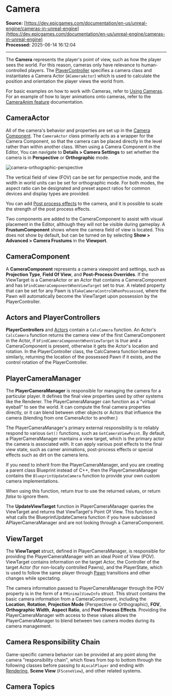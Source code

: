 # Camera

**Source:** [https://dev.epicgames.com/documentation/en-us/unreal-engine/cameras-in-unreal-engine](https://dev.epicgames.com/documentation/en-us/unreal-engine/cameras-in-unreal-engine)  
**Processed:** 2025-06-14 16:12:04

---

The **Camera** represents the player's point of view, such as how the player sees the world. For this reason, cameras only have relevance to human-controlled players. The [PlayerController](/documentation/en-us/unreal-engine/player-controllers-in-unreal-engine) specifies a camera class and instantiates a Camera Actor (`ACameraActor`) which is used to calculate the position and orientation the player views the world from.

For basic examples on how to work with Cameras, refer to [Using Cameras](/documentation/en-us/unreal-engine/using-cameras-in-unreal-engine). For an example of how to layer animations onto cameras, refer to the [CameraAnim feature](/documentation/en-us/unreal-engine/camera-animation-in-unreal-engine) documentation.

## CameraActor

All of the camera's behavior and properties are set up in the [Camera Component](/documentation/en-us/unreal-engine/basic-components-in-unreal-engine). The `CameraActor` class primarily acts as a wrapper for the Camera Component, so that the camera can be placed directly in the level rather than within another class. When using a Camera Component in the Editor, You can navigate to **Details > Camera Settings** to set whether the camera is in **Perspective** or **Orthographic** mode.

![camera-orthographic-perspective](https://d1iv7db44yhgxn.cloudfront.net/documentation/images/bd112390-f0af-43e6-beb9-4e39a8e17fb4/camerasettings.png)

The vertical field of view (FOV) can be set for perspective mode, and the width in world units can be set for orthographic mode. For both modes, the aspect ratio can be designated and preset aspect ratios for common devices and display types are provided.

You can add [Post process effects](/documentation/en-us/unreal-engine/post-process-effects-in-unreal-engine) to the camera, and it is possible to scale the strength of the post process effects.

Two components are added to the CameraComponent to assist with visual placement in the Editor, although they will not be visible during gameplay. A **FrustumComponent** shows where the camera field of view is located. This does not show by default, but can be turned on by selecting **Show > Advanced > Camera Frustums** in the **Viewport**.

## CameraComponent

A **CameraComponent** represents a camera viewpoint and settings, such as **Projection Type**, **Field Of View**, and **Post-Process Overrides**. If the ViewTarget is a CameraActor or an Actor that contains a CameraComponent and has `bFindCameraComponentWhenViewTarget` set to *true*. A related property that can be set for any Pawn is `bTakeCameraControlWhenPossessed`, where the Pawn will automatically become the ViewTarget upon possession by the PlayerController.

## Actors and PlayerControllers

**PlayerControllers** and [Actors](/documentation/en-us/unreal-engine/actors-in-unreal-engine) contain a `CalcCamera` function. An Actor's `CalcCamera` function returns the camera view of the first CameraComponent in the Actor, if `bFindCameraComponentWhenViewTarget` is *true* and a CameraComponent is present, otherwise it gets the Actor's location and rotation. In the PlayerController class, the CalcCamera function behaves similarly, returning the location of the possessed Pawn if it exists, and the control rotation of the PlayerController.

## PlayerCameraManager

The **PlayerCameraManager** is responsible for managing the camera for a particular player. It defines the final view properties used by other systems like the Renderer. The PlayerCameraManager can function as a "virtual eyeball" to see the world. It can compute the final camera properties directly, or it can blend between other objects or Actors that influence the camera (blending from one CameraActor to another.)

The PlayerCameraManager's primary external responsibility is to reliably respond to various `Get()` functions, such as `GetCameraViewPoint`. By default, a PlayerCameraManager mantains a view target, which is the primary actor the camera is associated with. It can apply various post effects to the final view state, such as camer animations, post-process effects or special effects such as dirt on the camera lens.

If you need to inherit from the PlayerCameraManager, and you are creating a parent class Blueprint instead of C++, then the PlayerCameraManager contains the `BlueprintUpdateCamera` function to provide your own custom camera implementations.

When using this function, return *true* to use the returned values, or return *false* to ignore them.

The **UpdateViewTarget** function in PlayerCameraManager queries the ViewTarget and returns that ViewTarget's Point Of View. This function is what calls the BlueprintUpdateCamera function if you have subclassed APlayerCameraManager and are not looking through a CameraComponent.

## ViewTarget

The **ViewTarget** struct, defined in PlayerCameraManager, is responsible for providing the PlayerCameraManager with an ideal Point of View (POV). ViewTarget contains information on the target Actor, the Controller of the target Actor (for non-locally controlled Pawns), and the PlayerState, which is used to follow the same player through [Pawn](/documentation/en-us/unreal-engine/pawn-in-unreal-engine) transitions and other changes while spectating.

The camera information passed to PlayerCameraManager through the POV property is in the form of a `FMinimalViewInfo` struct. This struct contains the basic camera information from a CameraComponent, including the **Location**, **Rotation**, **Projection Mode** (Perspective or Orthographic), **FOV**, **Orthographic Width**, **Aspect Ratio**, and **Post Process Effects**. Providing the PlayerCameraManager with access to these values allows the PlayerCameraManager to blend between two camera modes during its camera management.

## Camera Responsibility Chain

Game-specific camera behavior can be provided at any point along the camera "responsibility chain", which flows from top to bottom through the following classes before passing to `ALocalPlayer` and ending with [Rendering](/documentation/en-us/unreal-engine/designing-visuals-rendering-and-graphics-with-unreal-engine), **Scene View** (`FSceneView`), and other related systems.

## Camera Topics
